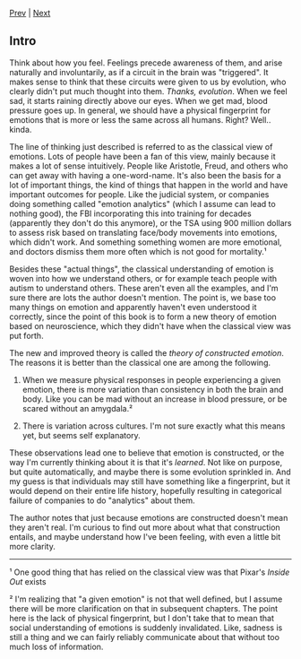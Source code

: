 
[Prev](README.md) | [Next](ch1-fingerprints.md)

## Intro

Think about how you feel. Feelings precede awareness of them, and arise naturally and
involuntarily, as if a circuit in the brain was "triggered". It makes sense to think
that these circuits were given to us by evolution, who clearly didn't put much thought
into them. *Thanks, evolution*. When we feel sad, it starts raining directly above our
eyes. When we get mad, blood pressure goes up. In general, we should have a physical
fingerprint for emotions that is more or less the same across all humans. Right? Well..
kinda.

The line of thinking just described is referred to as the classical view of emotions.
Lots of people have been a fan of this view, mainly because it makes a lot of sense
intuitively. People like Aristotle, Freud, and others who can get away with having a
one-word-name. It's also been the basis for a lot of important things, the kind of
things that happen in the world and have important outcomes for people. Like the
judicial system, or companies doing something called "emotion analytics" (which I assume
can lead to nothing good), the FBI incorporating this into training for decades
(apparently they don't do this anymore), or the TSA using 900 million dollars to assess
risk based on translating face/body movements into emotions, which didn't work. And
something something women are more emotional, and doctors dismiss them more often which
is not good for mortality.¹



Besides these "actual things", the classical understanding of emotion is woven into how
we understand others, or for example teach people with autism to understand others.
These aren't even all the examples, and I'm sure there are lots the author doesn't
mention. The point is, we base too many things on emotion and apparently haven't even
understood it correctly, since the point of this book is to form a new theory of emotion
based on neuroscience, which they didn't have when the classical view was put forth.

The new and improved theory is called the *theory of constructed emotion*. The reasons
it is better than the classical one are among the following.

1) When we measure physical responses in people experiencing a given emotion, there is
more variation than consistency in both the brain and body. Like you can be mad without
an increase in blood pressure, or be scared without an amygdala.²


2) There is variation across cultures. I'm not sure exactly what this means yet, but
seems self explanatory.

These observations lead one to believe that emotion is constructed, or the way I'm
currently thinking about it is that it's *learned*. Not like on purpose, but quite
automatically, and maybe there is some evolution sprinkled in. And my guess is that
individuals may still have something like a fingerprint, but it would depend on their
entire life history, hopefully resulting in categorical failure of companies to do
"analytics" about them.

The author notes that just because emotions are constructed doesn't mean they aren't
real. I'm curious to find out more about what that construction entails, and maybe
understand how I've been feeling, with even a little bit more clarity.

--------------------

¹ One good thing that has relied on the classical view was that Pixar's *Inside Out*
exists

² I'm realizing that "a given emotion" is not that well defined, but I assume there will
be more clarification on that in subsequent chapters. The point here is the lack of
physical fingerprint, but I don't take that to mean that social understanding of
emotions is suddenly invalidated. Like, sadness is still a thing and we can fairly
reliably communicate about that without too much loss of information.

